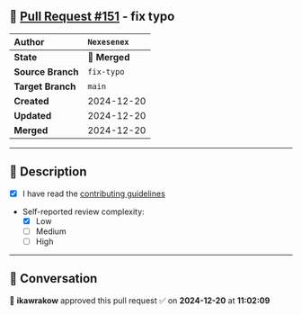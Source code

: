 ## 🔀 [Pull Request #151](https://github.com/ikawrakow/ik_llama.cpp/pull/151) - fix typo

| **Author** | `Nexesenex` |
| :--- | :--- |
| **State** | 🔀 **Merged** |
| **Source Branch** | `fix-typo` |
| **Target Branch** | `main` |
| **Created** | 2024-12-20 |
| **Updated** | 2024-12-20 |
| **Merged** | 2024-12-20 |

---

## 📄 Description

- [x] I have read the [contributing guidelines](https://github.com/ggerganov/llama.cpp/blob/master/CONTRIBUTING.md)
- Self-reported review complexity:
  - [x] Low
  - [ ] Medium
  - [ ] High

---

## 💬 Conversation

👤 **ikawrakow** approved this pull request ✅ on **2024-12-20** at **11:02:09**
